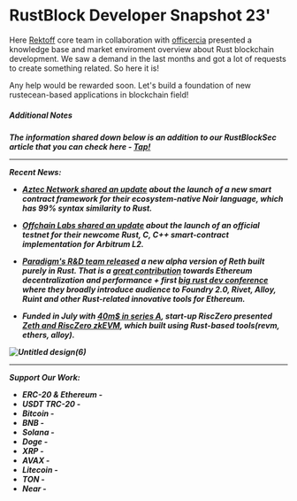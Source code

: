 # RustBlock Developer Snapshot 23'


Here [Rektoff](https://twitter.com/rektoff_xyz) core team in collaboration with [officercia](https://twitter.com/officer_cia) presented a knowledge base and market enviroment overview about Rust blockchain development. We saw a demand in the last months and got a lot of requests to create something related. So here it is! 

Any help would be rewarded soon. Let's build a foundation of new rustecean-based applications in blockchain field!

<h5>Additional Notes<h5>

The information shared down below is an addition to our RustBlockSec article that you can check here - [Tap!](https://mirror.xyz/0xc34B1730BA53abD717a1E57A358F39C046053581/DLhgR1FqmKdTZyzxilIzykRCIGzEe0lgkhf6VYvnv-E)

--------


**Recent News:**

- [Aztec Network shared an update](https://x.com/aztecnetwork/status/1702338983999799374?s=20) about the launch of a new smart contract framework for their ecosystem-native Noir language, which has 99% syntax similarity to Rust.
  
- [Offchain Labs shared an update](https://x.com/OffchainLabs/status/1697232795268177987?s=20) about the launch of an official testnet for their newcome **Rust**, C, C++ smart-contract implementation for Arbitrum L2.

- [Paradigm's R&D team released](https://x.com/gakonst/status/1671186635814473728?s=20) a new alpha version of Reth built purely in Rust. That is a [great contribution](https://clientdiversity.org/) towards Ethereum decentralization and performance + first [big rust dev conference](https://www.youtube.com/watch?v=aFk0WymgAo8) where they broadly introduce audience to Foundry 2.0, Rivet, Alloy, Ruint and other Rust-related innovative tools for Ethereum.

- Funded in July with [40m$ in series A](https://www.risczero.com/news/series-a), start-up RiscZero presented [Zeth and RiscZero zkEVM](https://www.risczero.com/news/zeth-release), which built using Rust-based tools(revm, ethers, alloy).

![Untitled design(6)](https://github.com/Rektoff/RustBlockSec/assets/144442822/4fbcc71b-48b1-4632-921d-85f9ae71a4d7)


--------
Support Our Work:

- ERC-20 & Ethereum -
- USDT TRC-20 - 
- Bitcoin - 
- BNB - 
- Solana - 
- Doge -
- XRP - 
- AVAX - 
- Litecoin -
- TON - 
- Near - 

